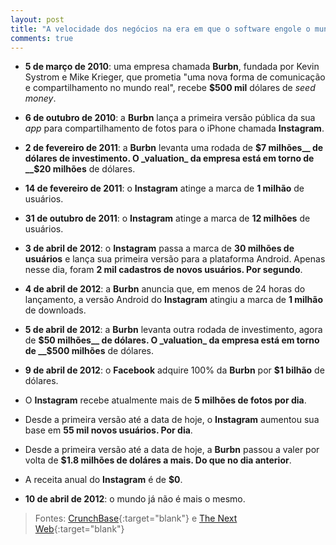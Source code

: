 ```yaml
---
layout: post
title: "A velocidade dos negócios na era em que o software engole o mundo"
comments: true
---
```


* __5 de março de 2010__: uma empresa chamada __Burbn__, fundada por Kevin Systrom e Mike Krieger, que prometia "uma nova forma de comunicação e compartilhamento no mundo real", recebe __$500 mil__ dólares de _seed money_.

* __6 de outubro de 2010__: a __Burbn__ lança a primeira versão pública da sua _app_ para compartilhamento de fotos para o iPhone chamada __Instagram__.

* __2 de fevereiro de 2011__: a __Burbn__ levanta uma rodada de __$7 milhões__ de dólares de investimento. O _valuation_ da empresa está em torno de __$20 milhões__ de dólares.

* __14 de fevereiro de 2011__: o __Instagram__ atinge a marca de __1 milhão__ de usuários.

* __31 de outubro de 2011__: o __Instagram__ atinge a marca de __12 milhões__ de usuários.

* __3 de abril de 2012__: o __Instagram__ passa a marca de __30 milhões de usuários__ e lança sua primeira versão para a plataforma Android. Apenas nesse dia, foram __2 mil cadastros de novos usuários. Por segundo__.

* __4 de abril de 2012__: a __Burbn__ anuncia que, em menos de 24 horas do lançamento, a versão Android do __Instagram__ atingiu a marca de __1 milhão__ de downloads.

* __5 de abril de 2012__: a __Burbn__ levanta outra rodada de investimento, agora de __$50 milhões__ de dólares. O _valuation_ da empresa está em torno de __$500 milhões__ de dólares.

* __9 de abril de 2012__: o __Facebook__ adquire 100% da __Burbn__ por __$1 bilhão__ de dólares.

* O __Instagram__ recebe atualmente mais de __5 milhões de fotos por dia__.

* Desde a primeira versão até a data de hoje, o __Instagram__ aumentou sua base em __55 mil novos usuários. Por dia__.

* Desde a primeira versão até a data de hoje, a __Burbn__ passou a valer por volta de __$1.8 milhões de doláres a mais. Do que no dia anterior__.

* A receita anual do __Instagram__ é de __$0__.

* __10 de abril de 2012__: o mundo já não é mais o mesmo.


>Fontes: [CrunchBase](http://www.crunchbase.com/company/instagram){:target="blank"} e [The Next Web](http://thenextweb.com/mobile/2012/04/04/instagram-for-android-hits-1m-downloads-in-under-24-hours/){:target="blank"}
